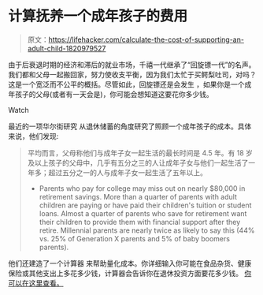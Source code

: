 # 计算抚养一个成年孩子的费用

> 原文：<https://lifehacker.com/calculate-the-cost-of-supporting-an-adult-child-1820979527>

由于后衰退时期的经济和滞后的就业市场，千禧一代继承了“回旋镖一代”的名声。我们都和父母一起搬回家，努力使收支平衡，因为我们太忙于买鳄梨吐司，对吗？这是一个宽泛而不公平的概括。尽管如此，回旋镖还是会发生 ，如果你是一个成年孩子的父母(或者有一天会是)，你可能会想知道这要花你多少钱。

Watch

最近的一项华尔街研究 从退休储蓄的角度研究了照顾一个成年孩子的成本。具体来说，他们发现:

> 平均而言，父母称他们与成年子女一起生活的最长时间是 4.5 年。有 18 岁及以上孩子的父母中，几乎有五分之三的人让成年子女与他们一起生活了一年多；超过五分之一的人与成年子女一起生活了五年以上。
> *   Parents who pay for college may miss out on nearly $80,000 in retirement savings. More than a quarter of parents with adult children are paying or have paid their children's tuition or student loans. Almost a quarter of parents who save for retirement want their children to provide them with financial support after they retire. Millennial parents are nearly twice as likely to say this (44% vs. 25% of Generation X parents and 5% of baby boomers parents).

他们还建造了一个计算器 来帮助量化成本。你详细输入你可能在食品杂货、健康保险或其他支出上多花多少钱，计算器会告诉你在退休投资方面要花多少钱。 [你可以在这里查看。](https://www.nerdwallet.com/blog/investing/study-lifetime-cost-supporting-adult-children/)